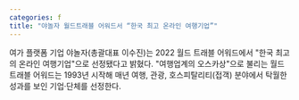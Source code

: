 ```yaml
---
categories: f
title: "야놀자 월드트래블 어워드서 “한국 최고 온라인 여행기업”"
---
```

여가 플랫폼 기업 야놀자(총괄대표 이수진)는 2022 월드 트래블 어워드에서 "한국 최고의 온라인 여행기업"으로 선정됐다고 밝혔다. "여행업계의 오스카상"으로 불리는 월드 트래블 어워드는 1993년 시작해 매년 여행, 관광, 호스피탈리티(접객) 분야에서 탁월한 성과를 보인 기업·단체를 선정한다.
